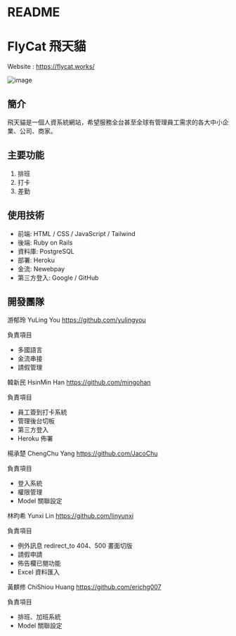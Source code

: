 # README

# FlyCat 飛天貓

Website : https://flycat.works/

![image](https://i.imgur.com/pjzs1pc.png)

## 簡介

飛天貓是一個人資系統網站，希望服務全台甚至全球有管理員工需求的各大中小企業、公司、商家。

## 主要功能

1. 排班
2. 打卡
3. 差勤

## 使用技術

- 前端: HTML / CSS / JavaScript / Tailwind
- 後端: Ruby on Rails
- 資料庫: PostgreSQL
- 部署: Heroku
- 金流: Newebpay
- 第三方登入: Google / GitHub

## 開發團隊

游郁玲 YuLing You
https://github.com/yulingyou

負責項目

- 多國語言
- 金流串接
- 請假管理

韓新民 HsinMin Han
https://github.com/mingohan

負責項目

- 員工簽到打卡系統
- 管理後台切板
- 第三方登入
- Heroku 佈署

楊承楚 ChengChu Yang
https://github.com/JacoChu

負責項目

- 登入系統
- 權限管理
- Model 關聯設定

林昀希 Yunxi Lin
https://github.com/linyunxi

負責項目

- 例外訊息 redirect_to 404、500 畫面切版
- 請假申請
- 佈告欄已閱功能
- Excel 資料匯入

黃麒修 ChiShiou Huang
https://github.com/erichg007

負責項目

- 排班、加班系統
- Model 關聯設定
